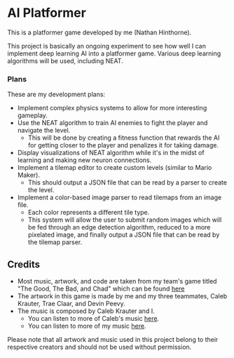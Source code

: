 # AI Platformer

This is a platformer game developed by me (Nathan Hinthorne). 

This project is basically an ongoing experiment to see how well I can implement deep learning AI into a platformer game. Various deep learning algorithms will be used, including NEAT.

### Plans
These are my development plans:
- Implement complex physics systems to allow for more interesting gameplay.
- Use the NEAT algorithm to train AI enemies to fight the player and navigate the level.
    - This will be done by creating a fitness function that rewards the AI for getting closer to the player and penalizes it for taking damage.
- Display visualizations of NEAT algorithm while it's in the midst of learning and making new neuron connections.
- Implement a tilemap editor to create custom levels (similar to Mario Maker).
    - This should output a JSON file that can be read by a parser to create the level.
- Implement a color-based image parser to read tilemaps from an image file.
    - Each color represents a different tile type.
    - This system will allow the user to submit random images which will be fed through an edge detection algorithm, reduced to a more pixelated image, and finally output a JSON file that can be read by the tilemap parser.


## Credits

- Most music, artwork, and code are taken from my team's game titled "The Good, The Bad, and Chad" which can be found [here](https://github.com/GoodBadChad/good-bad-chad-br)
- The artwork in this game is made by me and my three teammates, Caleb Krauter, Trae Claar, and Devin Peevy.
- The music is composed by Caleb Krauter and I. 
    - You can listen to more of Caleb's music [here](https://www.youtube.com/@calebkrauterdev).
    - You can listen to more of my music [here](https://www.youtube.com/channel/UCDfVvgwwc6MoM7CtsUDdhXA).

Please note that all artwork and music used in this project belong to their respective creators and should not be used without permission.
